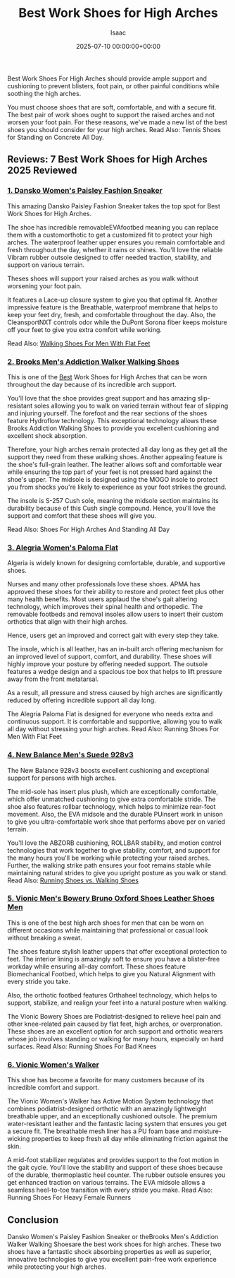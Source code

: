 ﻿---
title: Best Work Shoes for High Arches
description: Best Work Shoes For High Arches should provide ample support and cushioning to prevent blisters, foot pain, or other painful conditions while soothing the...
slug: /best-work-shoes-for-high-arches/
date: 2025-07-10 00:00:00+00:00
lastmod: 2025-07-10 00:00:00+03:00
author: Isaac
categories:
- walking Shoes
tags:
- walking-shoes
- best
- work
layout: post
---

Best Work Shoes For High Arches should provide ample support and cushioning to prevent blisters, foot pain, or other painful conditions while soothing the high arches.

You must choose shoes that are soft, comfortable, and with a secure fit. The best pair of work shoes ought to support the raised arches and not worsen your foot pain. For these reasons, we've made a new list of the best shoes you should consider for your high arches. Read Also: Tennis Shoes for Standing on Concrete All Day.

##  Reviews: 7 Best Work Shoes for High Arches 2025 Reviewed

###  [1. Dansko Women's Paisley Fashion Sneaker](https://www.amazon.com/dp/B01BF3WUP8/?tag=p-policy-20)

This amazing Dansko Paisley Fashion Sneaker takes the top spot for Best Work Shoes for High Arches.

The shoe has incredible removableEVAfootbed meaning you can replace them with a customorthotic to get a customized fit to protect your high arches. The waterproof leather upper ensures you remain comfortable and fresh throughout the day, whether it rains or shines. You'll love the reliable Vibram rubber outsole designed to offer needed traction, stability, and support on various terrain.

Theses shoes will support your raised arches as you walk without worsening your foot pain.

It features a Lace-up closure system to give you that optimal fit. Another impressive feature is the Breathable, waterproof membrane that helps to keep your feet dry, fresh, and comfortable throughout the day. Also, the CleansportNXT controls odor while the DuPont Sorona fiber keeps moisture off your feet to give you extra comfort while working.

Read Also: [Walking Shoes For Men With Flat Feet](https://pestpolicy.com/best-[walking-shoes](https://pestpolicy.com/best-work-boots-for-plantar-fasciitis/)-for-men-with-flat-feet/)

###  [2. Brooks Men's Addiction Walker Walking Shoes](https://www.amazon.com/Brooks-Addiction-Walker-Walking-Shoes/dp/B0012HR2I8/ref=as_li_ss_tl?ie=UTF8&linkCode=ll1&tag=p-policy-20&linkId=82d5697b4b005aa417fc084385eb036b&language=en_US)

This is one of the [Best](https://pestpolicy.com/best-snake-boots-for-hot-weather/) Work Shoes for High Arches that can be worn throughout the day because of its incredible arch support.

You'll love that the shoe provides great support and has amazing slip-resistant soles allowing you to walk on varied terrain without fear of slipping and injuring yourself. The forefoot and the rear sections of the shoes feature Hydroflow technology. This exceptional technology allows these Brooks Addiction Walking Shoes to provide you excellent cushioning and excellent shock absorption.

Therefore, your high arches remain protected all day long as they get all the support they need from these walking shoes. Another appealing feature is the shoe's full-grain leather. The leather allows soft and comfortable wear while ensuring the top part of your feet is not pressed hard against the shoe's upper. The midsole is designed using the MOGO insole to protect you from shocks you're likely to experience as your foot strikes the ground.

The insole is S-257 Cush sole, meaning the midsole section maintains its durability because of this Cush single compound. Hence, you'll love the support and comfort that these shoes will give you.

Read Also: Shoes For High Arches And Standing All Day

###  [3. Alegria Women's Paloma Flat](https://www.amazon.com/dp/B0033WST6E/?tag=p-policy-20)

Algeria is widely known for designing comfortable, durable, and supportive shoes.

Nurses and many other professionals love these shoes. APMA has approved these shoes for their ability to restore and protect feet plus other many health benefits. Most users applaud the shoe's gait altering technology, which improves their spinal health and orthopedic. The removable footbeds and removal insoles allow users to insert their custom orthotics that align with their high arches.

Hence, users get an improved and correct gait with every step they take.

The insole, which is all leather, has an in-built arch offering mechanism for an improved level of support, comfort, and durability. These shoes will highly improve your posture by offering needed support. The outsole features a wedge design and a spacious toe box that helps to lift pressure away from the front metatarsal.

As a result, all pressure and stress caused by high arches are significantly reduced by offering incredible support all day long.

The Alegria Paloma Flat is designed for everyone who needs extra and continuous support. It is comfortable and supportive, allowing you to walk all day without stressing your high arches. Read Also: Running Shoes For Men With Flat Feet

###  [4. New Balance Men's Suede 928v3](https://www.amazon.com/dp/B01MQY9IGX/?tag=p-policy-20)

The New Balance 928v3 boosts excellent cushioning and exceptional support for persons with high arches.

The mid-sole has insert plus plush, which are exceptionally comfortable, which offer unmatched cushioning to give extra comfortable stride. The shoe also features rollbar technology, which helps to minimize rear-foot movement. Also, the EVA midsole and the durable PUinsert work in unison to give you ultra-comfortable work shoe that performs above per on varied terrain.

You'll love the ABZORB cushioning, ROLLBAR stability, and motion control technologies that work together to give stability, comfort, and support for the many hours you'll be working while protecting your raised arches. Further, the walking strike path ensures your foot remains stable while maintaining natural strides to give you upright posture as you walk or stand. Read Also: [Running Shoes vs. Walking Shoes](https://pestpolicy.com/running-shoes-vs-walking-shoes-for-weight-loss/)

###  [5. Vionic Men's Bowery Bruno Oxford Shoes  Leather Shoes Men](https://www.amazon.com/dp/B07C4YVLC9/?tag=p-policy-20)

This is one of the best high arch shoes for men that can be worn on different occasions while maintaining that professional or casual look without breaking a sweat.

The shoes feature stylish leather uppers that offer exceptional protection to feet. The interior lining is amazingly soft to ensure you have a blister-free workday while ensuring all-day comfort. These shoes feature Biomechanical Footbed, which helps to give you Natural Alignment with every stride you take.

Also, the orthotic footbed features Orthaheel technology, which helps to support, stabilize, and realign your feet into a natural posture when walking.

The Vionic Bowery Shoes are Podiatrist-designed to relieve heel pain and other knee-related pain caused by flat feet, high arches, or overpronation. These shoes are an excellent option for arch support and orthotic wearers whose job involves standing or walking for many hours, especially on hard surfaces. Read Also: Running Shoes For Bad Knees

###  [6. Vionic Women's Walker](https://www.amazon.com/dp/B004NJ93YS/?tag=p-policy-20)

This shoe has become a favorite for many customers because of its incredible comfort and support.

The Vionic Women's Walker has Active Motion System technology that combines podiatrist-designed orthotic with an amazingly lightweight breathable upper, and an exceptionally cushioned outsole. The premium water-resistant leather and the fantastic lacing system that ensures you get a secure fit. The breathable mesh liner has a PU foam base and moisture-wicking properties to keep fresh all day while eliminating friction against the skin.

A mid-foot stabilizer regulates and provides support to the foot motion in the gait cycle. You'll love the stability and support of these shoes because of the durable, thermoplastic heel counter. The rubber outsole ensures you get enhanced traction on various terrains. The EVA midsole allows a seamless heel-to-toe transition with every stride you make. Read Also: Running Shoes For Heavy Female Runners

##  Conclusion

Dansko Women's Paisley Fashion Sneaker or theBrooks Men's Addiction Walker Walking Shoesare the best work shoes for high arches. These two shoes have a fantastic shock absorbing properties as well as superior, innovative technologies to give you excellent pain-free work experience while protecting your high arches.

